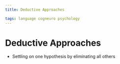 ```yaml
---
title: Deductive Approaches

tags: language cogneuro psychology 
---
```


# Deductive Approaches
- Settling on one hypothesis by eliminating all others




























